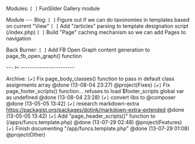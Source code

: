 Modules:
 `[ ]` FunSlider Gallery module


Module --- Blog:
 `[ ]` Figure out if we can do taxonomies in templates based on current "View"
 `[ ]` Add "/articles" parsing to template designation script (/index.php)
 `[ ]` Build "Page" caching mechanism so we can add Pages to navigation



Back Burner:
 `[ ]` Add FB Open Graph content generation to page_fb_open_graph() function


--- ✄ -----------------------

Archive:
 `[✔]` Fix page_body_classes() function to pass in default class assignments array @done (13-08-04 23:27) @project(Fixes)
 `[✔]` Fix page_footer_scripts() function... refuses to load $footer_scripts global var as undefined @done (13-08-04 23:28)
 `[✔]` convert libs to @composer @done (13-05-05 13:42)
 `[✔]` research markdown-extra https://packagist.org/packages/dotink/markdown-extra-extended @done (13-05-05 13:42)
 `[✔]` Add "page_header_scripts()" function to (/apps/funcs.template.php) @done (13-07-29 02:48) @project(Features)
 `[✔]` Finish documenting "/app/funcs.template.php" @done (13-07-29 01:08) @project(Other)


